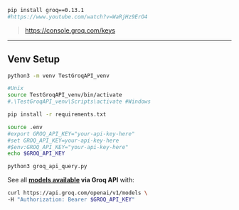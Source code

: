 ```sh
pip install groq==0.13.1
#https://www.youtube.com/watch?v=WaRjHz9ErO4
```

> https://console.groq.com/keys

---

## Venv Setup


```sh
python3 -m venv TestGroqAPI_venv

#Unix
source TestGroqAPI_venv/bin/activate
#.\TestGroqAPI_venv\Scripts\activate #Windows

pip install -r requirements.txt

source .env
#export GROQ_API_KEY="your-api-key-here"
#set GROQ_API_KEY=your-api-key-here
#$env:GROQ_API_KEY="your-api-key-here"
echo $GROQ_API_KEY

python3 groq_api_query.py
```

See all **[models available](https://jalcocert.github.io/JAlcocerT/how-to-use-lite-llm/) via Groq API** with:

```sh
curl https://api.groq.com/openai/v1/models \
-H "Authorization: Bearer $GROQ_API_KEY"
```